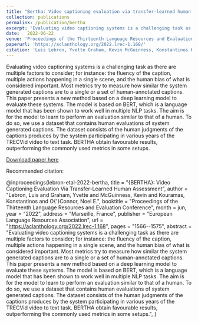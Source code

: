 ```yaml
---
title: "Bertha: Video captioning evaluation via transfer-learned human assessment"
collection: publications
permalink: /publication/bertha
excerpt: 'Evaluating video captioning systems is a challenging task as there are multiple factors to consider; for instance: the fluency of the caption, multiple actions happening in a single scene, and the human bias of what is considered important. Most metrics try to measure how similar the system generated captions are to a single or a set of human-annotated captions. This paper presents a new method based on a deep learning model to evaluate these systems. The model is based on BERT, which is a language model that has been shown to work well in multiple NLP tasks. The aim is for the model to learn to perform an evaluation similar to that of a human. To do so, we use a dataset that contains human evaluations of system generated captions. The dataset consists of the human judgments of the captions produces by the system participating in various years of the TRECVid video to text task. BERTHA obtain favourable results, outperforming the commonly used metrics in some setups.'
date: 	2022-06-22
venue: 'Proceedings of the Thirteenth Language Resources and Evaluation Conference'
paperurl: 'https://aclanthology.org/2022.lrec-1.168/'
citation: 'Luis Lebron, Yvette Graham, Kevin McGuinness, Konstantinos Kouramas, and Noel E. O’Connor. 2022. BERTHA: Video Captioning Evaluation Via Transfer-Learned Human Assessment. In Proceedings of the Thirteenth Language Resources and Evaluation Conference, pages 1566–1575, Marseille, France. European Language Resources Association.'
---
```

Evaluating video captioning systems is a challenging task as there are multiple factors to consider; for instance: the fluency of the caption, multiple actions happening in a single scene, and the human bias of what is considered important. Most metrics try to measure how similar the system generated captions are to a single or a set of human-annotated captions. This paper presents a new method based on a deep learning model to evaluate these systems. The model is based on BERT, which is a language model that has been shown to work well in multiple NLP tasks. The aim is for the model to learn to perform an evaluation similar to that of a human. To do so, we use a dataset that contains human evaluations of system generated captions. The dataset consists of the human judgments of the captions produces by the system participating in various years of the TRECVid video to text task. BERTHA obtain favourable results, outperforming the commonly used metrics in some setups.

[Download paper here](https://aclanthology.org/2022.lrec-1.168/)

Recommended citation: 

@inproceedings{lebron-etal-2022-bertha,
    title = "{BERTHA}: Video Captioning Evaluation Via Transfer-Learned Human Assessment",
    author = "Lebron, Luis  and
      Graham, Yvette  and
      McGuinness, Kevin  and
      Kouramas, Konstantinos  and
      O{'}Connor, Noel E.",
    booktitle = "Proceedings of the Thirteenth Language Resources and Evaluation Conference",
    month = jun,
    year = "2022",
    address = "Marseille, France",
    publisher = "European Language Resources Association",
    url = "https://aclanthology.org/2022.lrec-1.168",
    pages = "1566--1575",
    abstract = "Evaluating video captioning systems is a challenging task as there are multiple factors to consider; for instance: the fluency of the caption, multiple actions happening in a single scene, and the human bias of what is considered important. Most metrics try to measure how similar the system generated captions are to a single or a set of human-annotated captions. This paper presents a new method based on a deep learning model to evaluate these systems. The model is based on BERT, which is a language model that has been shown to work well in multiple NLP tasks. The aim is for the model to learn to perform an evaluation similar to that of a human. To do so, we use a dataset that contains human evaluations of system generated captions. The dataset consists of the human judgments of the captions produces by the system participating in various years of the TRECVid video to text task. BERTHA obtain favourable results, outperforming the commonly used metrics in some setups.",
}
